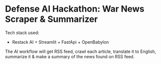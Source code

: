 # Defense AI Hackathon: War News Scraper & Summarizer

Tech stack used:

- Restack AI + Streamlit + FastApi + OpenBabylon

The AI workflow will get RSS feed, crawl each article, translate it to English, summarize it & make a summary of the news found on RSS feed.
